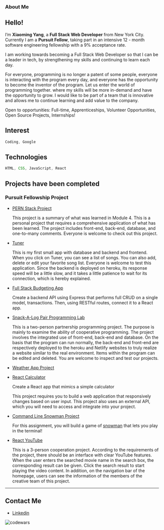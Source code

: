 ### About Me
## Hello!


  I’m __Xiaoming Yang__, a __Full Stack Web Developer__ from New York City. Currently I am a __Pursuit Fellow__, taking part in an intensive 12 - month software engineering fellowship with a 9% acceptance rate.


  I am working towards becoming a Full Stack Web Developer so that I can be a leader in tech, by strengthening my skills and continuing to learn each day.

  For everyone, programming is no longer a patent of some people, everyone is interacting with the program every day, and everyone has the opportunity to become the inventor of the program. Let us enter the world of programming together. where my skills will be more in-demand and have the opportunity to grow. I would like to be part of a team that is innovative and allows me to continue learning and add value to the company.

Open to opportunities: Full-time, Apprenticeships, Volunteer Opportunities, Open Source Projects, Internships!

## Interest
```javaScript
Coding, Google
```
## Technologies 
```javaScript
HTML, CSS, JavaScript, React
```
## Projects have been completed
### Pursuit Fellowship Project

- [PERN Stack Project](https://xiaoming-pern-final-project.netlify.app/)

  This project is a summary of what was learned in Module 4. This is a personal project that requires a comprehensive application of what has been learned. The project includes front-end, back-end, database, and one-to-many comments. Everyone is welcome to check out this project.
  
- [Tuner](https://xm-tuner-full-stack.netlify.app/)

  This is my first small app with database and backend and frontend. When you click on Tuner, you can see a list of songs. You can also add, delete or edit your favorite song list. Everyone is welcome to test this application. Since the backend is deployed on heroku, its response speed will be a little slow, and it takes a little patience to wait for its connection, which is hereby explained.
  
- [Full Stack Budgeting App](https://xiaoming-budgeting-2022.netlify.app/)

  Create a backend API using Express that performs full CRUD on a single model, transactions. Then, using RESTful routes, connect it to a React app.
  
- [Snack-A-Log Pair Programming Lab](https://romantic-einstein-9a7ad6.netlify.app)

  This is a two-person partnership programming project. The purpose is mainly to examine the ability of cooperative programming. The project involves the integrated use of front-end, back-end and database. On the basis that the program can run normally, the back-end and front-end are respectively deployed to the heroku and Netlify websites to truly realize a website similar to the real environment. Items within the program can be edited and deleted. You are welcome to inspect and test our projects.  
  
- [Weather App Project](https://xiaomingyang-git2021.github.io/8-0-weather-app-project/)  

- [React Calculator](https://the-awesome-xiaomingyang-git2021.netlify.app) 
  
  Create a React app that mimics a simple calculator

  This project requires you to build a web application that responsively changes based on user input. This project also uses an external API, which you will need to access and integrate into your project.
  
  
- [Command Line Snowman Project](https://xiaomingyang-git2021.github.io/8-0-command-line-snowman/)

  For this assignment, you will build a game of [snowman](https://benstone1.github.io/Snowman-App/) that lets you play in the terminal!
  



  
- [React YouTube](https://youtube-clone-34abc4.netlify.app/)

  This is a 3-person cooperation project. According to the requirements of the project, there should be an interface with clear YouTube features. When the user enters the searched movie name in the search box, the corresponding result can be given. Click the search result to start playing the video content. In addition, on the navigation bar of the homepage, users can see the information of the members of the creative team of this project.
  

  

  


<hr />

## Contact Me

- [Linkedin](https://www.linkedin.com/in/xiaoming-yang/)


 ![codewars](https://www.codewars.com/users/xiaomingyang-git2021/badges/small)
